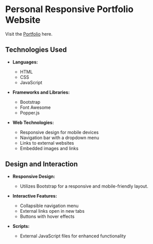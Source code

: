 # Personal Responsive Portfolio Website

Visit the [Portfolio](https://sirajam-munira.github.io/munira/) here.
## Technologies Used

- **Languages:**
  - HTML
  - CSS
  - JavaScript

- **Frameworks and Libraries:**
  - Bootstrap
  - Font Awesome
  - Popper.js

- **Web Technologies:**
  - Responsive design for mobile devices
  - Navigation bar with a dropdown menu
  - Links to external websites
  - Embedded images and links

## Design and Interaction

- **Responsive Design:**
  - Utilizes Bootstrap for a responsive and mobile-friendly layout.

- **Interactive Features:**
  - Collapsible navigation menu
  - External links open in new tabs
  - Buttons with hover effects

- **Scripts:**
  - External JavaScript files for enhanced functionality
